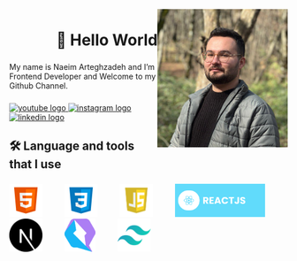 <img align="right" height="250" src="/assets/1.jpg" />

###

<h1 align="right">👋   Hello World</h1>

###

<p align="left">My name is Naeim Arteghzadeh and I’m Frontend Developer and Welcome to my Github Channel.</p>

###

<div align="left">
  <a href="https://www.youtube.com/channel/UCqvKvkIY8peLjoLh2LpPyAQ" target="blank">
    <img src="https://img.shields.io/static/v1?message=Youtube&logo=youtube&label=&color=FF0000&logoColor=white&labelColor=&style=for-the-badge" height="32" alt="youtube logo"  />
  </a>
  <a href="https://www.instagram.com/naeucode/" target="blank">
    <img src="https://img.shields.io/static/v1?message=Instagram&logo=instagram&label=&color=E4405F&logoColor=white&labelColor=&style=for-the-badge" height="32" alt="instagram logo"  />
  </a>
  <a href="https://www.linkedin.com/naeim-arteqzadeh" target="blank">
    <img src="https://img.shields.io/static/v1?message=LinkedIn&logo=linkedin&label=&color=0077B5&logoColor=white&labelColor=&style=for-the-badge" height="32" alt="linkedin logo"  />
  </a>
</div>

###

<h2 align="left">🛠 Language and tools that I use</h2>

###

<div align="left">
  <img src="/assets/s1.png" height="60" alt="html logo"  />
  <img width="32" />
  <img src="/assets/s2.png" height="60" alt="css logo"  />
  <img width="32" />
  <img src="/assets/s3.png" height="60" alt="javascript logo"  />
  <img width="32" />
  <img src="/assets/react.svg" height="60" alt="react logo"  />
  <img width="32" />
  <img src="/assets/nextjs.svg" height="60" alt="next logo"  />
  <img width="32" />
  <img src="/assets/qwik.png" height="60" alt="Qwik logo"  />
  <img width="32" />
  <img src="/assets/tailwindcss.svg" height="60" alt="tailwindcss logo"  />
</div>

###
